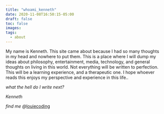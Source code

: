 ```yaml
---
title: "whoami_kenneth"
date: 2020-11-08T16:50:15-05:00
draft: false
toc: false
images:
tags:
  - about
---
```


My name is Kenneth. This site came about because I had so many thoughts in my head and nowhere to put them. This is a place where I will dump my ideas about philosophy, entertainment, media, technology, and general thoughts on living in this world. Not everything will be written to perfection. This will be a learning experience, and a therapeutic one. I hope whoever reads this enjoys my perspective and experience in this life.. 


*what the hell do I write next?*

*Kenneth*

*find me @*[louiecoding](https://twitter.com/louiecoding)